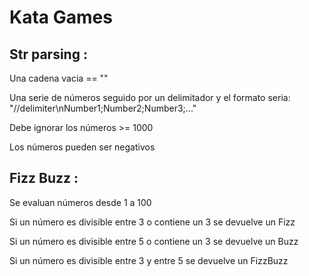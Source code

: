 # Kata Games 

## Str parsing :
Una cadena vacia == ""

Una serie de números seguido por un delimitador y el formato seria: "//delimiter\nNumber1;Number2;Number3;..."

Debe ignorar los números >= 1000

Los números pueden ser negativos

## Fizz Buzz :
Se evaluan números desde 1 a 100

Si un número es divisible entre 3 o contiene un 3 se devuelve un Fizz

Si un número es divisible entre 5 o contiene un 3 se devuelve un Buzz

Si un número es divisible entre 3 y entre 5 se devuelve un FizzBuzz



